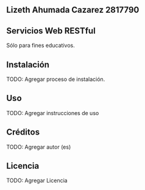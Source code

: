## Lizeth Ahumada Cazarez 2817790

##  Servicios Web RESTful

Sólo para fines educativos.

##  Instalación

TODO: Agregar proceso de instalación.

##  Uso

TODO: Agregar instrucciones de uso

##  Créditos

TODO: Agregar autor (es)

##  Licencia

TODO: Agregar Licencia
